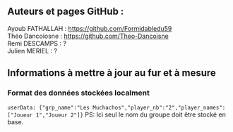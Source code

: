 ## Auteurs et pages GitHub :
Ayoub FATHALLAH : https://github.com/Formidabledu59  
Théo Dancoiosne : https://github.com/Theo-Dancoisne  
Remi DESCAMPS : ?  
Julien MERIEL : ?  


## Informations à mettre à jour au fur et à mesure
### Format des données stockées localment
`userData: {"grp_name":"Les Muchachos","player_nb":"2","player_names":["Joueur 1","Joueur 2"]}`
PS: Ici seul le nom du groupe doit être stocké en base.


